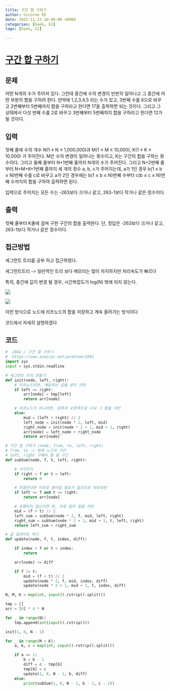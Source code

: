 ```yaml
---
title: 구간 합 구하기
author: Sicoree EE
date: 2022-11-23 10:40:00 +0900
categories: [baek, G1]
tags: [baek, G1]

---
```


# [구간 합 구하기](https://www.acmicpc.net/problem/2042)

## 문제

어떤 N개의 수가 주어져 있다. 그런데 중간에 수의 변경이 빈번히 일어나고 그 중간에 어떤 부분의 합을 구하려 한다. 만약에 1,2,3,4,5 라는 수가 있고, 3번째 수를 6으로 바꾸고 2번째부터 5번째까지 합을 구하라고 한다면 17을 출력하면 되는 것이다. 그리고 그 상태에서 다섯 번째 수를 2로 바꾸고 3번째부터 5번째까지 합을 구하라고 한다면 12가 될 것이다.

## 입력

첫째 줄에 수의 개수 N(1 ≤ N ≤ 1,000,000)과 M(1 ≤ M ≤ 10,000), K(1 ≤ K ≤ 10,000) 가 주어진다. M은 수의 변경이 일어나는 횟수이고, K는 구간의 합을 구하는 횟수이다. 그리고 둘째 줄부터 N+1번째 줄까지 N개의 수가 주어진다. 그리고 N+2번째 줄부터 N+M+K+1번째 줄까지 세 개의 정수 a, b, c가 주어지는데, a가 1인 경우 b(1 ≤ b ≤ N)번째 수를 c로 바꾸고 a가 2인 경우에는 b(1 ≤ b ≤ N)번째 수부터 c(b ≤ c ≤ N)번째 수까지의 합을 구하여 출력하면 된다.

입력으로 주어지는 모든 수는 -263보다 크거나 같고, 263-1보다 작거나 같은 정수이다.

## 출력

첫째 줄부터 K줄에 걸쳐 구한 구간의 합을 출력한다. 단, 정답은 -263보다 크거나 같고, 263-1보다 작거나 같은 정수이다.

## 접근방법

세그먼트 트리를 공부 하고 접근하였다.

세그먼트트리 -> 일반적인 트리 보다 메모리는 많이 차지하지만 처리속도가 빠르다

특히, 중간에 값이 변경 될 경우, 시간복잡도가 log(N) 밖에 되지 않는다.

![](C:\Users\multicampus\AppData\Roaming\marktext\images\2022-11-23-10-53-11-image.png)

![](C:\Users\multicampus\AppData\Roaming\marktext\images\2022-11-23-10-52-34-image.png)

이런 방식으로 노드에 리프노드의 합을 저장하고 계속 올려가는 방식이다

코드에서 자세히 설명하겠다

## 코드

```python
#  2042 / 구간 합 구하기
#  https://www.acmicpc.net/problem/2042
import sys
input = sys.stdin.readline

# 세그먼트 트리 만들기
def init(node, left, right):
    # 리프노드라면, 해당하는 값을 넣어 리턴
    if left == right:
        arr[node] = tmp[left]
        return arr[node]

    # 리프노드가 아니라면, 왼쪽과 오른쪽으로 나눠 그 합을 리턴
    else:
        mid = (left + right) // 2
        left_node = init(node * 2, left, mid)
        right_node = init(node * 2 + 1, mid + 1, right)
        arr[node] = left_node + right_node
        return arr[node]

# 구간 합 구하기 (node, from, to, left, right)
# from, to -> 현재 노드의 구간
# left, right 구해야 할 총 구간
def subSum(node, f, t, left, right):

    # 가지치기
    if right < f or t < left:
        return 0

    # 포함된다면 리프로 들어갈 필요가 없으므로 바로리턴 
    if left <= f and t <= right:
        return arr[node]

    # 포함되지 않는다면 좌, 우로 갈라 합을 리턴
    mid = (f + t) // 2
    left_sum = subSum(node * 2, f, mid, left, right)
    right_sum = subSum(node * 2 + 1, mid + 1, t, left, right)
    return left_sum + right_sum

# 값 업데이트 하기
def update(node, f, t, index, diff):

    if index < f or t < index:
        return

    arr[node] += diff

    if f != t:    
        mid = (f + t) // 2
        update(node * 2, f, mid, index, diff)
        update(node * 2 + 1, mid + 1, t, index, diff)

N, M, K = map(int, input().rstrip().split())

tmp = []
arr = [0] * 4 * N

for _ in range(N):
    tmp.append(int(input().rstrip()))

init(1, 0, N - 1)

for _ in range(M + K):
    a, b, c = map(int, input().rstrip().split())

    if a == 1:
        b = b - 1
        diff = c - tmp[b]
        tmp[b] = c
        update(1, 0, N - 1, b, diff)
    else:
        print(subSum(1, 0, N - 1, b - 1, c - 1))
```

